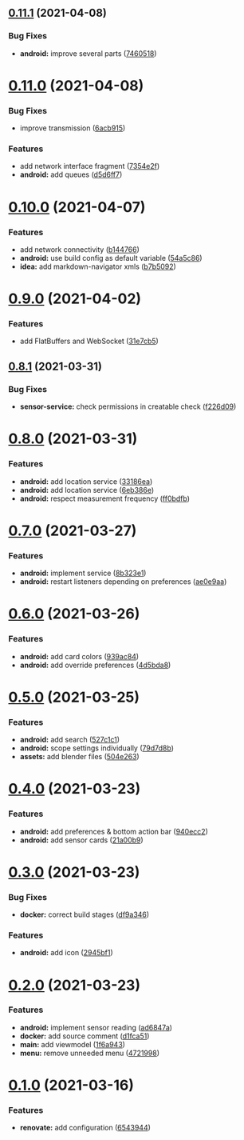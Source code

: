 ## [0.11.1](https://github.com/dargmuesli/gosoan/compare/0.11.0...0.11.1) (2021-04-08)


### Bug Fixes

* **android:** improve several parts ([7460518](https://github.com/dargmuesli/gosoan/commit/74605183f782aee4e706bab19acbab2c87c5cda8))

# [0.11.0](https://github.com/dargmuesli/gosoan/compare/0.10.0...0.11.0) (2021-04-08)


### Bug Fixes

* improve transmission ([6acb915](https://github.com/dargmuesli/gosoan/commit/6acb9150f4bf247ce6de26e703bfe6c23442baf6))


### Features

* add network interface fragment ([7354e2f](https://github.com/dargmuesli/gosoan/commit/7354e2f9ba5c9aec16ca47a9efd81b61963dbc91))
* **android:** add queues ([d5d6ff7](https://github.com/dargmuesli/gosoan/commit/d5d6ff7ab6f89b8a2f292e74c8a25a49d5b50466))

# [0.10.0](https://github.com/dargmuesli/gosoan/compare/0.9.0...0.10.0) (2021-04-07)


### Features

* add network connectivity ([b144766](https://github.com/dargmuesli/gosoan/commit/b144766ac9333a4f350f9dfe0e3892d60f0b21ad))
* **android:** use build config as default variable ([54a5c86](https://github.com/dargmuesli/gosoan/commit/54a5c863b2278cc40da6b68864c67f7c5dc3e44d))
* **idea:** add markdown-navigator xmls ([b7b5092](https://github.com/dargmuesli/gosoan/commit/b7b50929ff80d4b66901d9fa40eefd788ed5cb02))

# [0.9.0](https://github.com/dargmuesli/gosoan/compare/0.8.1...0.9.0) (2021-04-02)


### Features

* add FlatBuffers and WebSocket ([31e7cb5](https://github.com/dargmuesli/gosoan/commit/31e7cb5c3e9b8835bba5fd4fdb5acac2a0d5ff4a))

## [0.8.1](https://github.com/dargmuesli/gosoan/compare/0.8.0...0.8.1) (2021-03-31)


### Bug Fixes

* **sensor-service:** check permissions in creatable check ([f226d09](https://github.com/dargmuesli/gosoan/commit/f226d09b5986057eee0c551968c11a3de95fb070))

# [0.8.0](https://github.com/dargmuesli/gosoan/compare/0.7.0...0.8.0) (2021-03-31)


### Features

* **android:** add location service ([33186ea](https://github.com/dargmuesli/gosoan/commit/33186eafe8b454c48b0f9d2087330176c40e633c))
* **android:** add location service ([6eb386e](https://github.com/dargmuesli/gosoan/commit/6eb386ee12102ddd4a8db583ac7a672d2b02a4ea))
* **android:** respect measurement frequency ([ff0bdfb](https://github.com/dargmuesli/gosoan/commit/ff0bdfb094e8d15a38b19dd7caf37167f614fd11))

# [0.7.0](https://github.com/dargmuesli/gosoan/compare/0.6.0...0.7.0) (2021-03-27)


### Features

* **android:** implement service ([8b323e1](https://github.com/dargmuesli/gosoan/commit/8b323e16b6d5fe65d2b504c3774d648090001053))
* **android:** restart listeners depending on preferences ([ae0e9aa](https://github.com/dargmuesli/gosoan/commit/ae0e9aa5bbe4dcbf30ef560e001b949c28bab2a8))

# [0.6.0](https://github.com/dargmuesli/gosoan/compare/0.5.0...0.6.0) (2021-03-26)


### Features

* **android:** add card colors ([939ac84](https://github.com/dargmuesli/gosoan/commit/939ac841a989e3749ae77689411dbfa20c3b0af9))
* **android:** add override preferences ([4d5bda8](https://github.com/dargmuesli/gosoan/commit/4d5bda867f9824b532009f83b47b143fad206ee1))

# [0.5.0](https://github.com/dargmuesli/gosoan/compare/0.4.0...0.5.0) (2021-03-25)


### Features

* **android:** add search ([527c1c1](https://github.com/dargmuesli/gosoan/commit/527c1c1411b51c37200ebe729c92c1602f25a26e))
* **android:** scope settings individually ([79d7d8b](https://github.com/dargmuesli/gosoan/commit/79d7d8b3f4163bc378c1805764bc8c327b18bc5d))
* **assets:** add blender files ([504e263](https://github.com/dargmuesli/gosoan/commit/504e26397aeebb253cc33484f8aea50da4d7805e))

# [0.4.0](https://github.com/dargmuesli/gosoan/compare/0.3.0...0.4.0) (2021-03-23)


### Features

* **android:** add preferences & bottom action bar ([940ecc2](https://github.com/dargmuesli/gosoan/commit/940ecc25ba3fdc7680ae6fd69b30609c93124ea1))
* **android:** add sensor cards ([21a00b9](https://github.com/dargmuesli/gosoan/commit/21a00b99d632d93220b1ae5bd00e7dee2d1bc4fe))

# [0.3.0](https://github.com/dargmuesli/gosoan/compare/0.2.0...0.3.0) (2021-03-23)


### Bug Fixes

* **docker:** correct build stages ([df9a346](https://github.com/dargmuesli/gosoan/commit/df9a34652567f9a292287e85dd9078ad63ab6265))


### Features

* **android:** add icon ([2945bf1](https://github.com/dargmuesli/gosoan/commit/2945bf13b2d745961716dfef6268d63849d52e0c))

# [0.2.0](https://github.com/dargmuesli/gosoan/compare/0.1.0...0.2.0) (2021-03-23)


### Features

* **android:** implement sensor reading ([ad6847a](https://github.com/dargmuesli/gosoan/commit/ad6847a1eb594f7a2df4980111f6606512346551))
* **docker:** add source comment ([d1fca51](https://github.com/dargmuesli/gosoan/commit/d1fca5161aa481beafd1c96bd498946e8848a659))
* **main:** add viewmodel ([1f6a943](https://github.com/dargmuesli/gosoan/commit/1f6a943d25fe715a6fb291d2aa9e71403220c462))
* **menu:** remove unneeded menu ([4721998](https://github.com/dargmuesli/gosoan/commit/47219985b256da194ec9a35a849197325b82ad55))

# [0.1.0](https://github.com/dargmuesli/gosoan/compare/0.0.1...0.1.0) (2021-03-16)


### Features

* **renovate:** add configuration ([6543944](https://github.com/dargmuesli/gosoan/commit/65439442bac5bfb701932e4d082f1c86e24eb15f))
